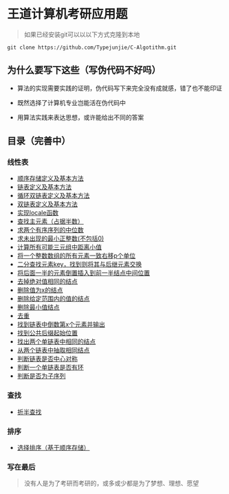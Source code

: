 # 王道计算机考研应用题

> 如果已经安装git可以以以下方式克隆到本地

    git clone https://github.com/Typejunjie/C-Algotithm.git

## 为什么要写下这些（写伪代码不好吗）

- 算法的实现需要实践的证明，伪代码写下来完全没有成就感，错了也不能印证

- 既然选择了计算机专业岂能活在伪代码中
- 用算法实践来表达思想，或许能给出不同的答案

## 目录（完善中）

### 线性表

- [顺序存储定义及基本方法](https://github.com/Typejunjie/C-Algotithem/blob/main/linearList/linearList.h)
- [链表定义及基本方法](https://github.com/Typejunjie/C-Algotithm/blob/main/linearList/linkList.h)
- [循环双链表定义及基本方法](https://github.com/Typejunjie/C-Algotithm/blob/main/linearList/dualCircleList.h)
- [双链表定义及基本方法](https://github.com/Typejunjie/C-Algotithm/blob/main/linearList/algorithm-special/dualLinkListAndFreq.h)
- [实现locale函数](https://github.com/Typejunjie/C-Algotithm/blob/main/linearList/algorithm-special/dualLinkListAndFreq.h)
- [查找主元素（占据半数）](https://github.com/Typejunjie/C-Algotithm/blob/main/linearList/algorithm-Linear/findMainNum.h)
- [求两个有序序列的中位数](https://github.com/Typejunjie/C-Algotithm/blob/main/linearList/algorithm-Linear/findMidNum.h)
- [求未出现的最小正整数(不包括0)](https://github.com/Typejunjie/C-Algotithm/blob/main/linearList/algorithm-Linear/findMinNum.h)
- [计算所有可能三元组中距离小值](https://github.com/Typejunjie/C-Algotithm/blob/main/linearList/algorithm-Linear/mergeList.h)
- [将一个整数数组的所有元素一致右移p个单位](https://github.com/Typejunjie/C-Algotithm/blob/main/linearList/algorithm-Linear/moveElement.h)
- [二分查找元素key，找到则将其与后继元素交换](https://github.com/Typejunjie/C-Algotithm/blob/main/linearList/algorithm-Linear/searchOper.h)
- [将后面一半的元素倒置插入到前一半结点中间位置](https://github.com/Typejunjie/C-Algotithm/blob/main/linearList/algorithm-Link/buildMixList.h)
- [去掉绝对值相同的结点](https://github.com/Typejunjie/C-Algotithm/blob/main/linearList/algorithm-Link/deleteAbsSim.h)
- [删除值为x的结点](https://github.com/Typejunjie/C-Algotithem/blob/main/linearList/algorithm-Link/deleteEle.h)
- [删除给定范围内的值的结点](https://github.com/Typejunjie/C-Algotithem/blob/main/linearList/algorithm-Link/deleteInSpenNum.h)
- [删除最小值结点](https://github.com/Typejunjie/C-Algotithm/blob/main/linearList/algorithm-Link/deleteMinNum.h)
- [去重](https://github.com/Typejunjie/C-Algotithm/blob/main/linearList/algorithm-Link/deleteSim.h)
- [找到链表中倒数第x个元素并输出](https://github.com/Typejunjie/C-Algotithm/blob/main/linearList/algorithm-Link/findCountBackwordX.h)
- [找到公共后缀起始位置](https://github.com/Typejunjie/C-Algotithm/blob/main/linearList/algorithm-Link/findPublicSuffix.h)
- [找出两个单链表中相同的结点](https://github.com/Typejunjie/C-Algotithm/blob/main/linearList/algorithm-Link/findSimNode.h)
- [从两个链表中抽取相同结点](https://github.com/Typejunjie/C-Algotithm/blob/main/linearList/algorithm-Link/findSimNodeFromOrder.h)
- [判断链表是否中心对称](https://github.com/Typejunjie/C-Algotithm/blob/main/linearList/algorithm-Link/jadgeCenterSymmetry.h)
- [判断一个单链表是否有环](https://github.com/Typejunjie/C-Algotithm/blob/main/linearList/algorithm-Link/jadgeCircle.h)
- [判断是否为子序列](https://github.com/Typejunjie/C-Algotithm/blob/main/linearList/algorithm-Link/jadgeSubsequence.h)

### 查找

- [折半查找](https://github.com/Typejunjie/C-Algotithm/blob/main/linearList/algorithm-linear/Half-foldlookup.h)

### 排序

- [选择排序（基于顺序存储）](https://github.com/Typejunjie/C-Algotithm/blob/main/linearList/algorithm-insertOrder/insterOrder.h)

### 写在最后

>没有人是为了考研而考研的，或多或少都是为了梦想、理想、愿望
